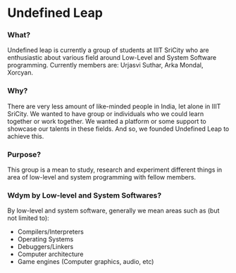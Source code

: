 # Undefined Leap

### What?

Undefined leap is currently a group of students at IIIT SriCity who are enthusiastic about various field around Low-Level and System Software programming. Currently members are: Urjasvi Suthar, Arka Mondal, Xorcyan.

### Why?

There are very less amount of like-minded people in India, let alone in IIIT SriCity. We wanted to have group or individuals who we could learn together or work together. We wanted a platform or some support to showcase our talents in these fields. And so, we founded Undefined Leap to achieve this. 

### Purpose?

This group is a mean to study, research and experiment different things in area of low-level and system programming with fellow members.

### Wdym by Low-level and System Softwares?

By low-level and system software, generally we mean areas such as (but not limited to):

- Compilers/Interpreters
- Operating Systems
- Debuggers/Linkers
- Computer architecture
- Game engines (Computer graphics, audio, etc)